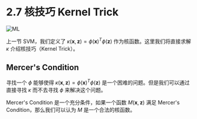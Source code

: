 # 2.7 核技巧 Kernel Trick

![ML](https://img.shields.io/badge/LH-Machine%20Learning-red)

上一节 SVM，我们定义了 $\kappa(\mathbf{x}, \mathbf{z})=\phi(\mathbf{x})^T\phi(\mathbf{z})$ 作为核函数。这里我们将直接求解 $\kappa$ 介绍核技巧（Kernel Trick）。

## Mercer's Condition

寻找一个 $\phi$ 能够使得 $\kappa(\mathbf{x}, \mathbf{z})=\phi(\mathbf{x})^T\phi(\mathbf{z})$ 是一个困难的问题。但是我们可以通过直接寻找 $\kappa$ 而不去寻找 $\phi$ 来解决这个问题。

Mercer's Condition 是一个充分条件，如果一个函数 $M(\mathbf{x}, \mathbf{z})$ 满足 Mercer's Condition，那么我们可以认为 $M$ 是一个合法的核函数。
